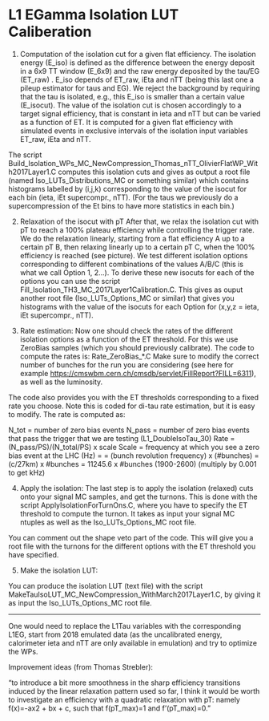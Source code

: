 # L1 EGamma Isolation LUT Caliberation

1. Computation of the isolation cut for a given flat efficiency. 
The isolation energy (E_iso) is defined as the difference between the energy deposit in a 6x9 TT window (E_6x9) and the raw energy deposited by the tau/EG (ET_raw) . E_iso depends of ET_raw, iEta and nTT (being this last one a pileup estimator for taus and EG). We reject the background by requiring that the tau is isolated, e.g., this E_iso is smaller than a certain value (E_isocut). The value of the isolation cut is chosen accordingly to a target signal efficiency, that is constant in ieta and nTT but can be varied as a function of ET. It is computed for a given flat efficiency with simulated events in exclusive intervals of the isolation input variables ET_raw, iEta and nTT. 

The script Build_Isolation_WPs_MC_NewCompression_Thomas_nTT_OlivierFlatWP_With2017Layer1.C computes this isolation cuts and gives as output a root file (named Iso_LUTs_Distributions_MC or something similar) which contains histograms labelled by (i,j,k) corresponding to the value of the isocut for each bin (ieta, iEt supercompr., nTT). (For the taus we previously do a supercompression of the Et bins to have more statistics in each bin.)

2. Relaxation of the isocut with pT
After that, we relax the isolation cut with pT to reach a 100% plateau efficiency while controlling the trigger rate.  We do the relaxation linearly, starting from a flat efficiency A up to a certain pT B, then relaxing linearly up to a certain pT C, when the 100% efficiency is reached (see picture). We test different isolation options corresponding to different combinations of the values A/B/C (this is what we call Option 1, 2…). 
To derive these new isocuts for each of the options you can use the script Fill_Isolation_TH3_MC_2017Layer1Calibration.C. 
This gives as ouput another root file (Iso_LUTs_Options_MC or similar) that gives you histograms with the value of the isocuts for each Option for (x,y,z = ieta, iEt supercompr., nTT).

3. Rate estimation:
Now one should check the rates of the different isolation options as a function of the ET threshold. For this we use ZeroBias samples (which you should previously calibrate). 
The code to compute the rates is: Rate_ZeroBias_*.C
Make sure to modify the correct number of bunches for the run you are considering (see here for example https://cmswbm.cern.ch/cmsdb/servlet/FillReport?FILL=6311), as well as the luminosity. 

The code also provides you with the ET thresholds corresponding to a fixed rate you choose. 
Note this is coded for di-tau rate estimation, but it is easy to modify.
The rate is computed as:

N_tot = number of zero bias events
N_pass = number of zero bias events that pass the trigger that we are testing (L1_DoubleIsoTau_30)
Rate = (N_pass/PS)/(N_total/PS) x scale
Scale = frequency at which you see a zero bias event at the LHC (Hz) = = (bunch revolution frequency) x (#bunches)
   = (c/27km) x #bunches = 11245.6 x #bunches (1900-2600)
(multiply by 0.001 to get kHz)

4. Apply the isolation:
The last step is to apply the isolation (relaxed) cuts onto your signal MC samples, and get the turnons.
This is done with the script ApplyIsolationForTurnOns.C, where you have to specify the ET threshold to compute the turnon. It takes as input your signal MC ntuples as well as the Iso_LUTs_Options_MC root file.

You can comment out the shape veto part of the code.
This will give you a root file with the turnons for the different options with the  ET threshold you have specified. 

5. Make the isolation LUT:

You can produce the isolation LUT (text file) with the script MakeTauIsoLUT_MC_NewCompression_WithMarch2017Layer1.C, by giving it as input the Iso_LUTs_Options_MC root file. 

----------------------------------------------------------------------------------------------------------------------

One would need to replace the L1Tau variables with the corresponding L1EG, start from 2018 emulated data (as the uncalibrated energy, calorimeter ieta and nTT are only available in emulation) and try to optimize the WPs.

Improvement ideas (from Thomas Strebler):

“to introduce a bit more smoothness in the sharp efficiency transitions induced by the linear relaxation pattern used so far, I think it would be worth to investigate an efficiency with a quadratic relaxation with pT: namely f(x)=-ax2 + bx + c, such that f(pT_max)=1 and f’(pT_max)=0.”

